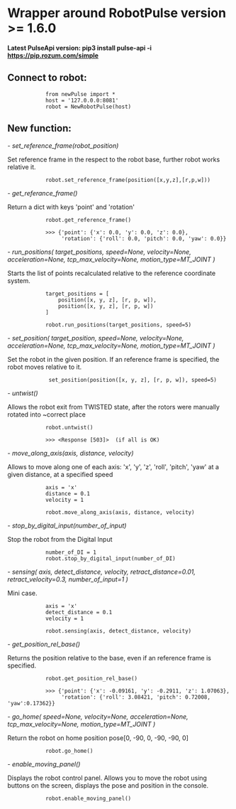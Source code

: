 # Wrapper around RobotPulse version >= 1.6.0

**Latest PulseApi version: pip3 install pulse-api -i https://pip.rozum.com/simple**

## Connect to robot:

                from newPulse import *
                host = '127.0.0.0:8081'
                robot = NewRobotPulse(host)

## New function:

*- set_reference_frame(robot_position)*

Set reference frame in the respect to the robot base,
further robot works relative it.

                robot.set_reference_frame(position([x,y,z],[r,p,w]))
 
*- get_referance_frame()*

Return a dict with keys 'point' and 'rotation'

                robot.get_reference_frame()

                >>> {'point': {'x': 0.0, 'y': 0.0, 'z': 0.0},
                     'rotation': {'roll': 0.0, 'pitch': 0.0, 'yaw': 0.0}}

*- run_positions(
            target_positions,
            speed=None,
            velocity=None,
            acceleration=None,
            tcp_max_velocity=None,
            motion_type=MT_JOINT
)*

Starts the list of points recalculated relative to the reference coordinate system.


                target_positions = [
                    position([x, y, z], [r, p, w]),
                    position([x, y, z], [r, p, w])
                ]

                robot.run_positions(target_positions, speed=5)

*- set_position(
            target_position,
            speed=None,
            velocity=None,
            acceleration=None,
            tcp_max_velocity=None,
            motion_type=MT_JOINT
    )*

Set the robot in the given position. If an reference frame is specified,
the robot moves relative to it.

                 set_position(position([x, y, z], [r, p, w]), speed=5)

*- untwist()*

Allows the robot exit from TWISTED state, after the rotors were manually rotated into ~correct place

                robot.untwist()

                >>> <Response [503]>  (if all is OK)

*- move_along_axis(axis, distance, velocity)*

Allows to move along one of each axis: 'x', 'y', 'z', 'roll', 'pitch', 'yaw'
at a given distance, at a specified speed

                axis = 'x'
                distance = 0.1
                velocity = 1

                robot.move_along_axis(axis, distance, velocity)

*- stop_by_digital_input(number_of_input)*

Stop the robot from the Digital Input

                number_of_DI = 1
                robot.stop_by_digital_input(number_of_DI)

*- sensing(
        axis,
        detect_distance,
        velocity,
        retract_distance=0.01,
        retract_velocity=0.3,
        number_of_input=1
)*

Mini case.

                axis = 'x'
                detect_distance = 0.1
                velocity = 1

                robot.sensing(axis, detect_distance, velocity)

*- get_position_rel_base()*

Returns the position relative to the base, even if an reference frame is specified.

                robot.get_position_rel_base()

                >>> {'point': {'x': -0.09161, 'y': -0.2911, 'z': 1.07063},
                     'rotation': {'roll': 3.08421, 'pitch': 0.72008, 'yaw':0.17362}}

*- go_home(
        speed=None,
        velocity=None,
        acceleration=None,
        tcp_max_velocity=None,
        motion_type=MT_JOINT
)*

Return the robot on home position pose[0, -90, 0, -90, -90, 0]

                robot.go_home()

*- enable_moving_panel()*

Displays the robot control panel. Allows you to move the robot using buttons on the screen,
displays the pose and position in the console.

                robot.enable_moving_panel()
